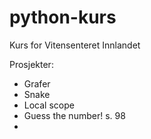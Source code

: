 # python-kurs
Kurs for Vitensenteret Innlandet

Prosjekter:
 - Grafer
 - Snake
 - Local scope
 - Guess the number! s. 98
 - 